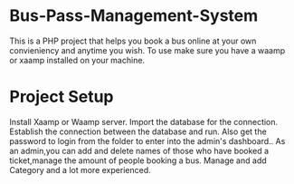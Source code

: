 # Bus-Pass-Management-System
This is a PHP project that helps you book a bus online at your own convieniency and anytime you wish.
To use make sure you have a waamp or xaamp installed on your machine.
# Project Setup
Install Xaamp or Waamp server.
Import the database for the connection.
Establish the connection between the database and run.
Also get the password to login from the folder to enter into the admin's dashboard..
As an admin,you can add and delete names of those who have booked a ticket,manage the amount of people booking a bus.
Manage and add Category and a lot more experienced.
